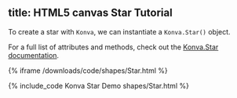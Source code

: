 title: HTML5 canvas Star Tutorial
---

To create a star with `Konva`, we can instantiate a `Konva.Star()` object.

For a full list of attributes and methods, check out the [Konva.Star documentation](/api/Konva.Star.html).

{% iframe /downloads/code/shapes/Star.html %}

{% include_code Konva Star Demo shapes/Star.html %}
